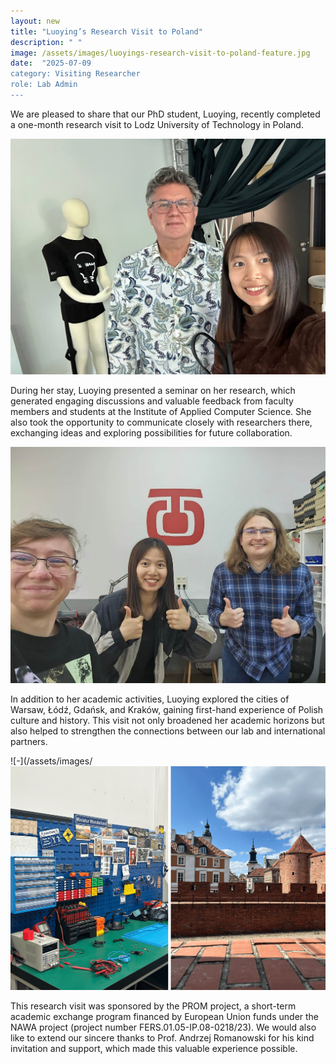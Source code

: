 ```yaml
---
layout: new
title: "Luoying’s Research Visit to Poland"
description: " "
image: /assets/images/luoyings-research-visit-to-poland-feature.jpg
date:  "2025-07-09
category: Visiting Researcher
role: Lab Admin
---
```

We are pleased to share that our PhD student, Luoying, recently completed a one-month research visit to Lodz University of Technology in Poland.

![-](/assets/images/luoying-visit-01.jpg "-")

During her stay, Luoying presented a seminar on her research, which generated engaging discussions and valuable feedback from faculty members and students at the Institute of Applied Computer Science. She also took the opportunity to communicate closely with researchers there, exchanging ideas and exploring possibilities for future collaboration.

![-](/assets/images/luoying-visit-02.jpg "-")

In addition to her academic activities, Luoying explored the cities of Warsaw, Łódź, Gdańsk, and Kraków, gaining first-hand experience of Polish culture and history. This visit not only broadened her academic horizons but also helped to strengthen the connections between our lab and international partners.

![-](/assets/images/![-](/assets/images/luoying-visit-04.png "-")

This research visit was sponsored by the PROM project, a short-term academic exchange program financed by European Union funds under the NAWA project (project number FERS.01.05-IP.08-0218/23). We would also like to extend our sincere thanks to Prof. Andrzej Romanowski for his kind invitation and support, which made this valuable experience possible.